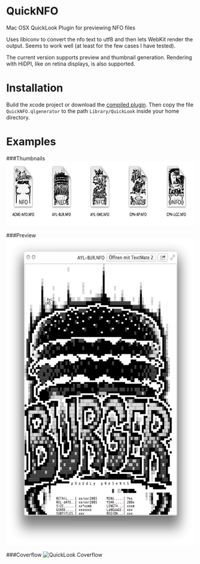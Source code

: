 QuickNFO
==================

Mac OSX QuickLook Plugin for previewing NFO files

Uses libiconv to convert the nfo text to utf8 and then lets WebKit render the output. Seems to work well (at least for the few cases I have tested).

The current version supports preview and thumbnail generation. Rendering with HiDPI, like on retina displays, is also supported.

Installation
==================

Build the xcode project or download the [compiled plugin][download]. Then copy the file `QuickNFO.qlgenerator` to the path `Library/QuickLook` inside your home directory.

[download]:https://github.com/planbnet/QuickNFO/raw/master/QuickNFO.qlgenerator.zip

Examples
==================
###Thumbnails
<img src="examples/thumbnails.png" alt="QuickLook Thumbnails" width="722" height="171"/>

###Preview
<img src="examples/preview.png" alt="QuickLook Preview" width="606" height="817"/>

###Coverflow
![QuickLook Coverflow](https://github.com/downloads/planbnet/QuickNFO/coverflow.png "QuickLook Coverflow")
